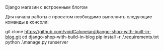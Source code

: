 Django магазин с встроенным блогом

Для начала работы с проектом необходимо выполнить следующие команды в консоли:

git clone https://github.com/voidCaloneian/django-shop-with-built-in-blog.git
cd django-shop-with-build-in-blog
pip install -r .\requirements.txt
python .\manage.py runserver
